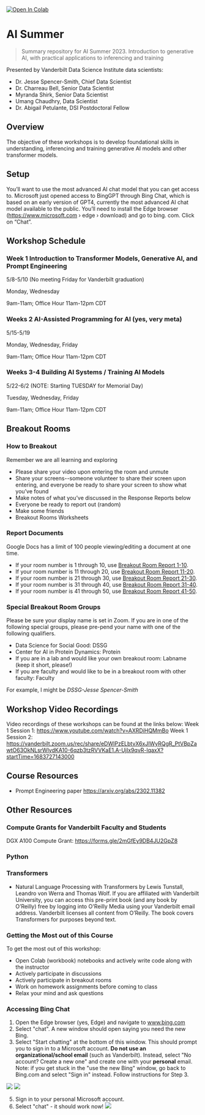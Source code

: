 [![Open In Colab](https://colab.research.google.com/assets/colab-badge.svg)](https://colab.research.google.com/github/vanderbilt-data-science/ai_summer)

# AI Summer
> Summary repository for AI Summer 2023. Introduction to generative AI, with practical applications to inferencing and training

Presented by Vanderbilt Data Science Institute data scientists:
* Dr. Jesse Spencer-Smith, Chief Data Scientist
* Dr. Charreau Bell, Senior Data Scientist
* Myranda Shirk, Senior Data Scientist
* Umang Chaudhry, Data Scientist
* Dr. Abigail Petulante, DSI Postdoctoral Fellow

## Overview
The objective of these workshops is to develop foundational skills in understanding, inferencing and training generative AI models and other transformer models.  

## Setup

You’ll want to use the most advanced AI chat model that you can get access to. Microsoft just opened access to BingGPT through Bing Chat, which is based on an early version of GPT4, currently the most advanced AI chat model available to the public. You’ll need to install the Edge browser (https://www.microsoft.com › edge › download) and go to bing. com. Click on “Chat”.

## Workshop Schedule

### Week 1 Introduction to Transformer Models, Generative AI, and Prompt Engineering

5/8-5/10 (No meeting Friday for Vanderbilt graduation)

Monday, Wednesday

9am-11am; Office Hour 11am-12pm CDT

### Weeks 2 AI-Assisted Programming for AI (yes, very meta)

5/15-5/19

Monday, Wednesday, Friday

9am-11am; Office Hour 11am-12pm CDT

### Weeks 3-4 Building AI Systems / Training AI Models

5/22-6/2 (NOTE: Starting TUESDAY for Memorial Day)

Tuesday, Wednesday, Friday

9am-11am; Office Hour 11am-12pm CDT

## Breakout Rooms

### How to Breakout

Remember we are all learning and exploring
- Please share your video upon entering the room and unmute
- Share your screens--someone volunteer to share their screen upon entering, and everyone be ready to share your screen to show what you’ve found
- Make notes of what you’ve discussed in the Response Reports below
- Everyone be ready to report out (random)
- Make some friends
- Breakout Rooms Worksheets

### Report Documents
Google Docs has a limit of 100 people viewing/editing a document at one time. 

- If your room number is 1 through 10, use [Breakout Room Report 1-10](https://docs.google.com/document/d/14wzyXgBRjjCqYriZwDBLfDhLpjYZWlK-FBVrhn4KgWo/edit?usp=sharing).
- If your room number is 11 through 20, use [Breakout Room Report 11-20](https://docs.google.com/document/d/14NZccbaKNqhtFjRrvmIKCPOBAkvpqec3DC54P_YFnic/edit?usp=sharing).
- If your room number is 21 through 30, use [Breakout Room Report 21-30](https://docs.google.com/document/d/1_EuSAW66hudr5BAbcYYsMujqPjEYV2cAKvFyOviiS8Q/edit?usp=sharing).
- If your room number is 31 through 40, use [Breakout Room Report 31-40](https://docs.google.com/document/d/1ISLGUtQ6krYEhzzDY6NbsskgrgCUEQL37l91qW5FHj0/edit?usp=sharing).
- If your room number is 41 through 50, use [Breakout Room Report 41-50](https://docs.google.com/document/d/1gjfwtpeQGZhuFvUBc6B93CdbVbHdiMWhKnJpi1hBkW0/edit?usp=sharing).

### Special Breakout Room Groups

Please be sure your display name is set in Zoom. If you are in one of the following special groups, please pre-pend your name with one of the following qualifiers. 
- Data Science for Social Good: DSSG
- Center for AI in Protein Dynamics: Protein
- If you are in a lab and would like your own breakout room: Labname (keep it short, please!)
- If you are faculty and would like to be in a breakout room with other faculty: Faculty

For example, I might be *DSSG-Jesse Spencer-Smith*


## Workshop Video Recordings
Video recordings of these workshops can be found at the links below:
Week 1 Session 1: https://www.youtube.com/watch?v=AXRDiHQMmBo
Week 1 Session 2: https://vanderbilt.zoom.us/rec/share/eDWIPzELbtvX6xJIWyRQgR_PtVBpZawtO63OkNLsrWlydKA10-6qzb3tzRVVKaE1.A-UjIx9qvR-lqaxX?startTime=1683727143000

## Course Resources

- Prompt Engineering paper https://arxiv.org/abs/2302.11382




## Other Resources

### Compute Grants for Vanderbilt Faculty and Students

DGX A100 Compute Grant: https://forms.gle/2mGfEy9DB4JU2GpZ8

### Python

### Transformers
-  Natural Language Processing with Transformers by Lewis Tunstall, Leandro von Werra and Thomas Wolf. If you are affiliated with Vanderbilt University, you can access this pre-print book (and any book by O’Reilly) free by logging into O'Reilly Media using your Vanderbilt email address. Vanderbilt licenses all content from O’Reilly. The book covers Transformers for purposes beyond text. 



### Getting the Most out of this Course
To get the most out of this workshop:
* Open Colab (workbook) notebooks and actively write code along with the instructor
* Actively participate in discussions
* Actively participate in breakout rooms
* Work on homework assignments before coming to class
* Relax your mind and ask questions

### Accessing Bing Chat
1. Open the Edge browser (yes, Edge) and navigate to www.bing.com
2. Select "chat". A new window should open saying you need the new Bing.
3. Select "Start chatting" at the bottom of this window. This should prompt you to sign in to a Microsoft account. **Do not use an organizational/school email** (such as Vanderbilt). Instead, select "No account? Create a new one" and create one with your **personal** email. 
  Note: if you get stuck in the "use the new Bing" window, go back to Bing.com and select "Sign in" instead. Follow instructions for Step 3.
  
  ![](https://github.com/vanderbilt-data-science/ai_summer/blob/main/img/Bing-chat.png)
  ![](https://github.com/vanderbilt-data-science/ai_summer/blob/main/img/bing-1.png)

5. Sign in to your personal Microsoft account.
6. Select "chat" - it should work now!
  ![](https://github.com/vanderbilt-data-science/ai_summer/blob/main/img/bing-2.png)
